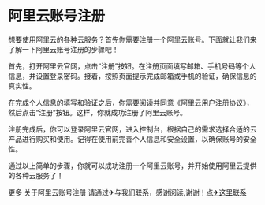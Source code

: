 # 阿里云账号注册

想要使用阿里云的各种云服务？首先你需要注册一个阿里云账号。下面就让我们来了解一下阿里云账号注册的步骤吧！

首先，打开阿里云官网，点击“注册”按钮。在注册页面填写邮箱、手机号码等个人信息，并设置登录密码。接着，按照页面提示完成邮箱或手机的验证，确保信息的真实性。

在完成个人信息的填写和验证之后，你需要阅读并同意《阿里云用户注册协议》，然后点击“注册”按钮。这样，你就成功注册了阿里云账号。

注册完成后，你可以登录阿里云官网，进入控制台，根据自己的需求选择合适的云产品进行购买和使用。记得在使用前完善个人信息和安全设置，以确保账号的安全性。

通过以上简单的步骤，你就可以成功注册一个阿里云账号，并开始使用阿里云提供的各种云服务了！

更多 关于阿里云账号注册 请通过✈与我们联系，感谢阅读,谢谢！[点✈这里联系](https://ss.k02.cc)